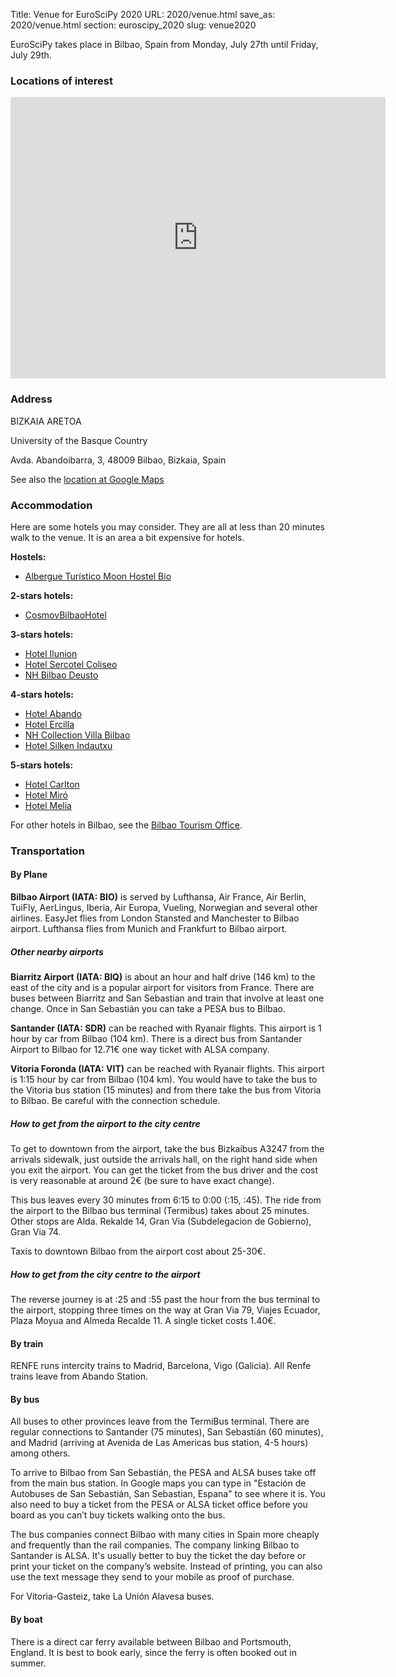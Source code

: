 Title: Venue for EuroSciPy 2020
URL: 2020/venue.html
save_as: 2020/venue.html
section: euroscipy_2020
slug: venue2020

EuroSciPy takes place in Bilbao, Spain from Monday, July 27th until Friday, July 29th.

### Locations of interest

<iframe src="https://www.google.com/maps/embed?pb=!1m18!1m12!1m3!1d2905.186582599108!2d-2.9399186846591627!3d43.26846677913634!2m3!1f0!2f0!3f0!3m2!1i1024!2i768!4f13.1!3m3!1m2!1s0xd4e4fdecdf9dee3%3A0x529de363ac4a9d01!2sBizkaia+Aretoa!5e0!3m2!1sen!2sde!4v1553541204159" width="600" height="450" frameborder="0" style="border:0" allowfullscreen></iframe>
<br />

### Address

BIZKAIA ARETOA

University of the Basque Country

Avda. Abandoibarra, 3, 48009 Bilbao, Bizkaia, Spain

See also the [location at Google Maps](https://goo.gl/maps/qTCWw8cEdoN2)

### Accommodation

Here are some hotels you may consider. They are all at less than 20 minutes walk to the venue.
It is an area a bit expensive for hotels.

**Hostels:**

- [Albergue Turístico Moon Hostel Bio](https://www.moonhostelbio.com/)

**2-stars hotels:**

- [CosmovBilbaoHotel](https://cosmovbilbaohotel.com/)

**3-stars hotels:**

- [Hotel Ilunion](http://www.ilunionbilbao.com/)
- [Hotel Sercotel Coliseo](http://www.hotelcoliseobilbao.com/)
- [NH Bilbao Deusto](https://www.nh-hotels.com/hotel/nh-bilbao-deusto)

**4-stars hotels:**

- [Hotel Abando](http://www.hotelabando.com/)
- [Hotel Ercilla](http://www.hotelercilla.es/)
- [NH Collection Villa Bilbao](http://www.nh-collection.com/de/hotel/nh-collection-villa-de-bilbao)
- [Hotel Silken Indautxu](https://www.hoteles-silken.com/en/hotel-indautxu-bilbao/)

**5-stars hotels:**

- [Hotel Carlton](http://www.hotelcarlton.es/)
- [Hotel Miró](http://www.mirohotelbilbao.com/)
- [Hotel Melia](http://www.melia.com/es/hoteles/espana/bilbao/melia-bilbao/index.html)

For other hotels in Bilbao, see the [Bilbao Tourism Office](https://tourism.euskadi.eus/aa30-15633x/en/s12PortalWar/buscadoresJSP/buscadorA1.jsp#buscador).

### Transportation

#### By Plane

**Bilbao Airport (IATA: BIO)** is served by Lufthansa, Air France, Air Berlin, TuiFly, AerLingus, Iberia, Air Europa, Vueling, Norwegian and several other airlines.
EasyJet flies from London Stansted and Manchester to Bilbao airport.
Lufthansa flies from Munich and Frankfurt to Bilbao airport.

##### Other nearby airports

**Biarritz Airport (IATA: BIQ)** is about an hour and half drive (146 km) to the east of the city and is a popular airport for visitors from France. There are buses between Biarritz and San Sebastian and train that involve at least one change. Once in San Sebastián you can take a PESA bus to Bilbao.

**Santander (IATA: SDR)** can be reached with Ryanair flights. This airport is 1 hour by car from Bilbao (104 km). There is a direct bus from Santander Airport to Bilbao for 12.71€ one way ticket with ALSA company.

**Vitoria Foronda (IATA: VIT)** can be reached with Ryanair flights. This airport is 1:15 hour by car from Bilbao (104 km). You would have to take the bus to the Vitoria bus station (15 minutes) and from there take the bus from Vitoria to Bilbao. Be careful with the connection schedule.

##### How to get from the airport to the city centre

To get to downtown from the airport, take the bus Bizkaibus A3247 from the arrivals sidewalk, just outside the arrivals hall, on the right hand side when you exit the airport. You can get the ticket from the bus driver and the cost is very reasonable at around 2€ (be sure to have exact change).

This bus leaves every 30 minutes from 6:15 to 0:00 (:15, :45). The ride from the airport to the Bilbao bus terminal (Termibus) takes about 25 minutes.
Other stops are Alda. Rekalde 14, Gran Via (Subdelegacion de Gobierno), Gran Via 74.

Taxis to downtown Bilbao from the airport cost about 25-30€.

##### How to get from the city centre to the airport

The reverse journey is at :25 and :55 past the hour from the bus terminal to the airport, stopping three times on the way at Gran Via 79, Viajes Ecuador, Plaza Moyua and Almeda Recalde 11. A single ticket costs 1.40€.

#### By train

RENFE runs intercity trains to Madrid, Barcelona, Vigo (Galicia). All Renfe trains leave from Abando Station.

#### By bus

All buses to other provinces leave from the TermiBus terminal. There are regular connections to Santander (75 minutes), San Sebastián (60 minutes), and Madrid (arriving at Avenida de Las Americas bus station, 4-5 hours) among others.

To arrive to Bilbao from San Sebastián, the PESA and ALSA buses take off from the main bus station. In Google maps you can type in "Estación de Autobuses de San Sebastián, San Sebastian, Espana" to see where it is. You also need to buy a ticket from the PESA or ALSA ticket office before you board as you can’t buy tickets walking onto the bus.

The bus companies connect Bilbao with many cities in Spain more cheaply and frequently than the rail companies. The company linking Bilbao to Santander is ALSA. It's usually better to buy the ticket the day before or print your ticket on the company’s website. Instead of printing, you can also use the text message they send to your mobile as proof of purchase.

For Vitoria-Gasteiz, take La Unión Alavesa buses.

#### By boat

There is a direct car ferry available between Bilbao and Portsmouth, England. It is best to book early, since the ferry is often booked out in summer.
